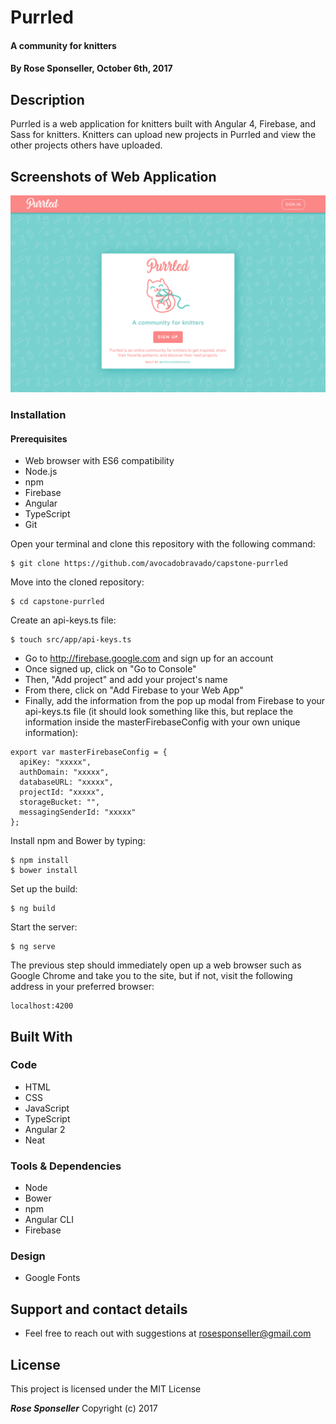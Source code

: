 # Purrled

#### A community for knitters

#### By **Rose Sponseller, October 6th, 2017**

## Description

Purrled is a web application for knitters built with Angular 4, Firebase, and Sass for knitters. Knitters can upload new projects in Purrled and view the other projects others have uploaded.

## Screenshots of Web Application

![screenshot of project](https://github.com/avocadobravado/capstone-purrled/raw/master/src/assets/scs01.png?raw=true)

### Installation

#### Prerequisites

* Web browser with ES6 compatibility
* Node.js
* npm
* Firebase
* Angular
* TypeScript
* Git

Open your terminal and clone this repository with the following command:

```
$ git clone https://github.com/avocadobravado/capstone-purrled
```

Move into the cloned repository:

```
$ cd capstone-purrled
```

Create an api-keys.ts file:

```
$ touch src/app/api-keys.ts
```

* Go to http://firebase.google.com and sign up for an account
* Once signed up, click on "Go to Console"
* Then, "Add project" and add your project's name
* From there, click on "Add Firebase to your Web App"
* Finally, add the information from the pop up modal from Firebase to your api-keys.ts file (it should look something like this, but replace the information inside the masterFirebaseConfig with your own unique information):

```
export var masterFirebaseConfig = {
  apiKey: "xxxxx",
  authDomain: "xxxxx",
  databaseURL: "xxxxx",
  projectId: "xxxxx",
  storageBucket: "",
  messagingSenderId: "xxxxx"
};
```

Install npm and Bower by typing:

```
$ npm install
$ bower install
```

Set up the build:

```
$ ng build
```

Start the server:

```
$ ng serve
```

The previous step should immediately open up a web browser such as Google Chrome and take you to the site, but if not, visit the following address in your preferred browser:

```
localhost:4200
```

## Built With

### Code
* HTML
* CSS
* JavaScript
* TypeScript
* Angular 2
* Neat

### Tools &amp; Dependencies
* Node
* Bower
* npm
* Angular CLI
* Firebase

### Design
* Google Fonts

## Support and contact details

* Feel free to reach out with suggestions at rosesponseller@gmail.com

## License

This project is licensed under the MIT License

**_Rose Sponseller_** Copyright (c) 2017
